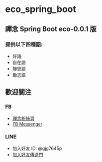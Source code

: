# eco_spring_boot

## 禪念 Spring Boot eco-0.0.1 版
### 提供以下四種語:
* 好語
* 自在語
* 靜思語
* 勵志語

## 歡迎關注
### FB
* [禪念粉絲頁](https://www.facebook.com/%E7%A6%AA%E5%BF%B5-1062013710643908/)
* [FB Messenger](m.me/1062013710643908)

### LINE
* 加入好友 ID: @gjg7645p
* [加入好友傳送門](https://line.me/R/ti/p/%40gjg7645p)

